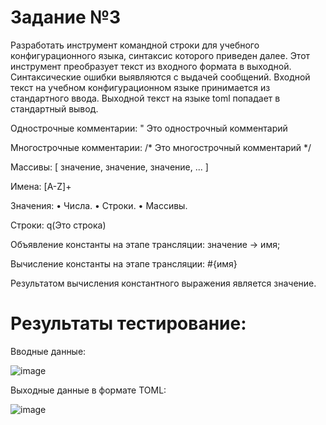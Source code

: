 # Задание №3

Разработать инструмент командной строки для учебного конфигурационного 
языка, синтаксис которого приведен далее. Этот инструмент преобразует текст из 
входного формата в выходной. Синтаксические ошибки выявляются с выдачей 
сообщений. 
Входной текст на учебном конфигурационном языке принимается из 
стандартного ввода. Выходной текст на языке toml попадает в стандартный 
вывод. 

Однострочные комментарии: 
" Это однострочный комментарий 

Многострочные комментарии: 
/* 
Это многострочный 
комментарий 
*/ 

Массивы: 
[ значение, значение, значение, ... ] 

Имена: 
[A-Z]+ 

Значения: 
• Числа. 
• Строки. 
• Массивы. 

Строки: 
q(Это строка) 

Объявление константы на этапе трансляции: 
значение -> имя; 

Вычисление константы на этапе трансляции: 
#{имя} 

Результатом вычисления константного выражения является значение. 

# Результаты тестирование:

Вводные данные:

![image](https://github.com/user-attachments/assets/27096443-f0bd-4f7a-bb4d-4a6910e14e3d)

Выходные данные в формате TOML:

![image](https://github.com/user-attachments/assets/d139775a-623e-4ea8-9666-0d2d7b7f46b8)
